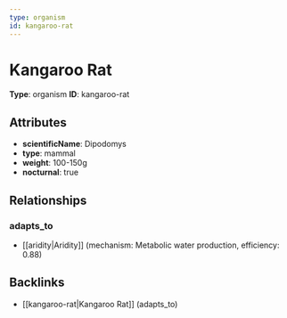 ```yaml
---
type: organism
id: kangaroo-rat
---
```


# Kangaroo Rat

**Type**: organism
**ID**: kangaroo-rat

## Attributes

- **scientificName**: Dipodomys
- **type**: mammal
- **weight**: 100-150g
- **nocturnal**: true

## Relationships

### adapts_to

- [[aridity|Aridity]] (mechanism: Metabolic water production, efficiency: 0.88)

## Backlinks

- [[kangaroo-rat|Kangaroo Rat]] (adapts_to)

